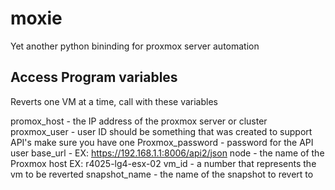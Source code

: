 # moxie
Yet another python bininding for proxmox server automation

## Access Program variables

Reverts one VM at a time, call with these variables

promox_host - the IP address of the proxmox server or cluster
proxmox_user - user ID should be something that was created to support API's make sure you have one
Proxmox_password - password for the API user
base_url - EX: https://192.168.1.1:8006/api2/json
node - the name of the Proxmox host EX: r4025-lg4-esx-02
vm_id - a number that represents the vm to be reverted
snapshot_name - the name of the snapshot to revert to
